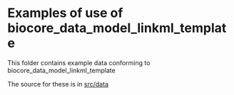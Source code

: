 # Examples of use of biocore_data_model_linkml_template

This folder contains example data conforming to biocore_data_model_linkml_template

The source for these is in [src/data](../src/data/examples)
